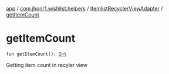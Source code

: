 [app](../../index.md) / [com.jhonr1.wishlist.helpers](../index.md) / [ItemlistRecyclerViewAdapter](index.md) / [getItemCount](./get-item-count.md)

# getItemCount

`fun getItemCount(): `[`Int`](https://kotlinlang.org/api/latest/jvm/stdlib/kotlin/-int/index.html)

Getting item count in recyler view

